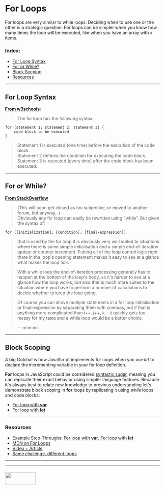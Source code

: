 # For Loops

For loops are very similar to while loops. Deciding when to use one or the other is a strategic question:  For loops can be simpler when you know how many times the loop will be executed, like when you have an array with x items. 


### Index:
* [For Loop Syntax](#for-loop-syntax)
* [For or While?](#for-or-while)
* [Block Scoping](#block-scoping)
* [Resources](#resources)

___

## For Loop Syntax

__[From w3schools](https://www.w3schools.com/js/js_loop_for.asp)__:
> The for loop has the following syntax:
```
for (statement 1; statement 2; statement 3) {
    code block to be executed
}
```
> Statement 1 is executed (one time) before the execution of the code block.  
> Statement 2 defines the condition for executing the code block.  
> Statement 3 is executed (every time) after the code block has been executed.  


___

## For or While?

__[From StackOverflow](https://stackoverflow.com/questions/8109509/in-which-situations-should-i-use-while-loops-instead-for-loops-in-javascript#)__
> (This will soon get closed as too subjective, or moved to another forum, but anyway...)  
> Obviously any for loop can easily be rewritten using "while". But given the syntax of:  

```
for ([initialization]; [condition]; [final-expression])
```
>that is used by the for loop it is obviously very well suited to situations where there is some simple initialisation and a simple end-of-iteration update or counter increment. Putting all of the loop control logic right there in the loop's opening statement makes it easy to see at a glance what makes the loop tick.  

> With a while loop the end-of-iteration processing generally has to happen at the bottom of the loop's body, so it's harder to see at a glance how the loop works, but also that is much more suited to the situation where you have to perform a number of calculations to decide whether to keep the loop going.  

> Of course you can shove multiple statements in a for loop initialisation or final-expression by separating them with commas, but if that is anything more complicated than i++, j++, k-- it quickly gets too messy for my taste and a while loop would be a better choice.  

> -- nnnnnn

___

## Block Scoping

A big Gotcha! is how JavaScript implements for loops when you use _let_ to declare the incrementing variable in your for loop definition.  

__For__ loops in JavaScript could be considered [syntactic sugar](https://www.quora.com/What-is-syntactic-sugar-in-programming-languages), meaning you can replicate their exact behavior using simpler language features.    Because it's always best to relate new knowledge to previous understanding let's demonstrate block scoping in __for__ loops by replicating it using _while_ loops and code blocks:
* [For loop with __var__](./for-loop-var)
* [For loop with __let__](./for-loop-let)

___

### Resources

* Example Step-Throughs:  [For loop with __var__](./for-loop-var), [For loop with __let__](./for-loop-let)
* [MDN on For Loops](https://developer.mozilla.org/en-US/docs/Web/JavaScript/Reference/Statements/for)
* [Video + Article](https://www.kirupa.com/html5/loops_in_javascript.htm)
* [Same challenge, different loops](https://gist.github.com/colevandersWands/a25901206cf04f266afde7da8b7aa152)




___
___
### <a href="http://elewa.education/blog" target="_blank"><img src="https://user-images.githubusercontent.com/18554853/34921062-506450ae-f97d-11e7-875f-6feeb26ad72d.png" width="100" height="40"/></a>

